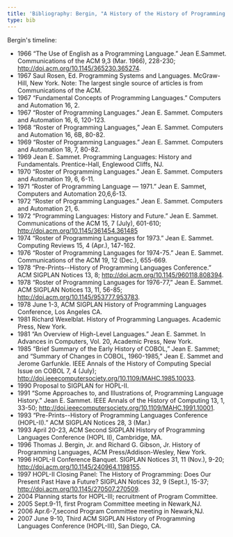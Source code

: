 ```yaml
---
title: 'Bibliography: Bergin, "A History of the History of Programming Languages" (2007)'
type: bib
---
```


Bergin's timeline:

* 1966 “The Use of English as a Programming Language.” Jean E.Sammet. Communications of the ACM 9,3 (Mar. 1966), 228-230; http://doi.acm.org/10.1145/365230.365274.
* 1967 Saul Rosen, Ed. Programming Systems and Languages. McGraw-Hill, New York. Note: The largest single source of articles is from Communications of the ACM.
* 1967 “Fundamental Concepts of Programming Languages.” Computers and Automation 16, 2.
* 1967 “Roster of Programming Languages.” Jean E. Sammet. Computers and Automation 16, 6, 120-123.
* 1968 “Roster of Programming Languages,” Jean E. Sammet. Computers and Automation 16, 6B, 80-82.
* 1969 “Roster of Programming Languages.” Jean E. Sammet. Computers and Automation 18, 7, 80-82.
* 1969 Jean E. Sammet. Programming Languages: History and Fundamentals. Prentice-Hall, Englewood Cliffs, NJ.
* 1970 “Roster of Programming Languages.” Jean E. Sammet. Computers and Automation 19, 6, 6-11.
* 1971 “Roster of Programming Language — 1971.” Jean E. Sammet, Computers and Automation 20,6,6-13.
* 1972 “Roster of Programming Languages.” Jean E. Sammet. Computers and Automation 21, 6.
* 1972 “Programming Languages: History and Future.” Jean E. Sammet. Communications of the ACM 15, 7 (July), 601-610; http://doi.acm.org/10.1145/361454.361485
* 1974 “Roster of Programming Languages for 1973.” Jean E. Sammet. Computing Reviews 15, 4 (Apr.), 147-162.
* 1976 “Roster of Programming Languages for 1974-75.” Jean E. Sammet. Communications of the ACM 19, 12 (Dec.), 655-669.
* 1978 “Pre-Prints--History of Programming Languages Conference.” ACM SIGPLAN Notices 13, 8; http://doi.acm.org/10.1145/960118.808394.
* 1978 “Roster of Programming Languages for 1976-77,” Jean E. Sammet. ACM SIGPLAN Notices 13, 11, 56-85; http://doi.acm.org/10.1145/953777.953783.
* 1978 June 1-3, ACM SIGPLAN History of Programming Languages Conference, Los Angeles CA.
* 1981 Richard Wexelblat. History of Programming Languages. Academic Press, New York.
* 1981 “An Overview of High-Level Languages.” Jean E. Sammet. In Advances in Computers, Vol. 20, Academic Press, New York.
* 1985 “Brief Summary of the Early History of COBOL,” Jean E. Sammet; and “Summary of Changes in COBOL, 1960-1985,” Jean E. Sammet and Jerome Garfunkle. IEEE Annals of the History of Computing Special Issue on COBOL 7, 4 (July); http://doi.ieeecomputersociety.org/10.1109/MAHC.1985.10033.
* 1990 Proposal to SIGPLAN for HOPL-II.
* 1991 “Some Approaches to, and Illustrations of, Programming Language History.” Jean E. Sammet. IEEE Annals of the History of Computing 13, 1, 33-50; http://doi.ieeecomputersociety.org/10.1109/MAHC.1991.10001.
* 1993 “Pre-Prints--History of Programming Languages Conference (HOPL-II).” ACM SIGPLAN Notices 28, 3 (Mar.)
* 1993 April 20-23, ACM Second SIGPLAN History of Programming Languages Conference (HOPL II), Cambridge, MA.
* 1996 Thomas J. Bergin, Jr. and Richard G. Gibson, Jr. History of Programming Languages, ACM Press/Addison-Wesley, New York.
* 1996 HOPL-II Conference Banquet. SIGPLAN Notices 31, 11 (Nov.), 9-20; http://doi.acm.org/10.1145/240964.1198155.
* 1997 HOPL-II Closing Panel: The History of Programming: Does Our Present Past Have a Future? SIGPLAN Notices 32, 9 (Sept.), 15-37; http://doi.acm.org/10.1145/270507.270509.
* 2004 Planning starts for HOPL-III; recruitment of Program Committee.
* 2005 Sept.9-11, first Program Committee meeting in Newark,NJ.
* 2006 Apr.6-7,second Program Committee meeting in Newark,NJ.
* 2007 June 9-10, Third ACM SIGPLAN History of Programming Languages Conference (HOPL-III), San Diego, CA.
